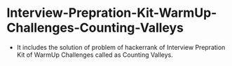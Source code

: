# Interview-Prepration-Kit-WarmUp-Challenges-Counting-Valleys
- It includes the solution of problem of hackerrank of Interview Prepration Kit of WarmUp Challenges called as Counting Valleys.
